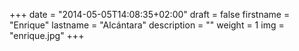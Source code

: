 +++
date = "2014-05-05T14:08:35+02:00"
draft = false
firstname = "Enrique"
lastname = "Alcántara"
description = ""
weight = 1
img = "enrique.jpg"
+++
